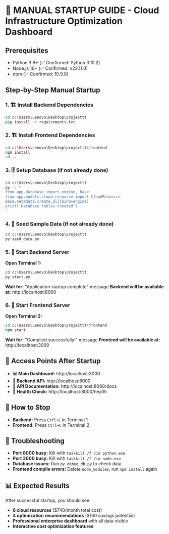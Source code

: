 # 🚀 MANUAL STARTUP GUIDE - Cloud Infrastructure Optimization Dashboard

## Prerequisites
- Python 3.8+ (✅ Confirmed: Python 3.10.2)
- Node.js 16+ (✅ Confirmed: v22.11.0) 
- npm (✅ Confirmed: 10.9.0)

## Step-by-Step Manual Startup

### 1. 🏗️ Install Backend Dependencies
```bash
cd c:\Users\Lenovo\Desktop\projecttt
pip install -r requirements.txt
```

### 2. 🏗️ Install Frontend Dependencies  
```bash
cd c:\Users\Lenovo\Desktop\projecttt\frontend
npm install
cd ..
```

### 3. 🗄️ Setup Database (if not already done)
```bash
cd c:\Users\Lenovo\Desktop\projecttt
py -c "
from app.database import engine, Base
from app.models.cloud_resource import CloudResource
Base.metadata.create_all(bind=engine)
print('Database tables created')
"
```

### 4. 🌱 Seed Sample Data (if not already done)
```bash
cd c:\Users\Lenovo\Desktop\projecttt
py seed_data.py
```

### 5. 🚀 Start Backend Server
**Open Terminal 1:**
```bash
cd c:\Users\Lenovo\Desktop\projecttt
py start.py
```
**Wait for:** "Application startup complete" message
**Backend will be available at:** http://localhost:8000

### 6. 🎨 Start Frontend Server  
**Open Terminal 2:**
```bash
cd c:\Users\Lenovo\Desktop\projecttt\frontend
npm start
```
**Wait for:** "Compiled successfully!" message
**Frontend will be available at:** http://localhost:3000

## 🎯 Access Points After Startup
- **📊 Main Dashboard:** http://localhost:3000
- **🔧 Backend API:** http://localhost:8000
- **📖 API Documentation:** http://localhost:8000/docs
- **🏥 Health Check:** http://localhost:8000/health

## 🛑 How to Stop
- **Backend:** Press `Ctrl+C` in Terminal 1
- **Frontend:** Press `Ctrl+C` in Terminal 2

## 🔧 Troubleshooting
- **Port 8000 busy:** Kill with `taskkill /f /im python.exe`
- **Port 3000 busy:** Kill with `taskkill /f /im node.exe`
- **Database issues:** Run `py debug_db.py` to check data
- **Frontend compile errors:** Delete `node_modules`, run `npm install` again

## 📊 Expected Results
After successful startup, you should see:
- **8 cloud resources** ($740/month total cost)
- **4 optimization recommendations** ($160 savings potential)
- **Professional enterprise dashboard** with all data visible
- **Interactive cost optimization features**
